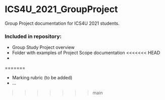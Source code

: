 # ICS4U_2021_GroupProject
Group Project documentation for ICS4U 2021 students.

### Included in repository:
- Group Study Project overview
- Folder with examples of Project Scope documentation
<<<<<<< HEAD
- 
=======
- Marking rubric (to be added)
- ...
>>>>>>> main
